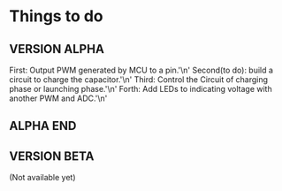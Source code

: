 # Things to do

## VERSION ALPHA
First: Output PWM generated by MCU to a pin.'\n'
Second(to do): build a circuit to charge the capacitor.'\n'
Third: Control the Circuit of charging phase or launching phase.'\n'
Forth: Add LEDs to indicating voltage with another PWM and ADC.'\n'
## ALPHA END

## VERSION BETA
(Not available yet)
